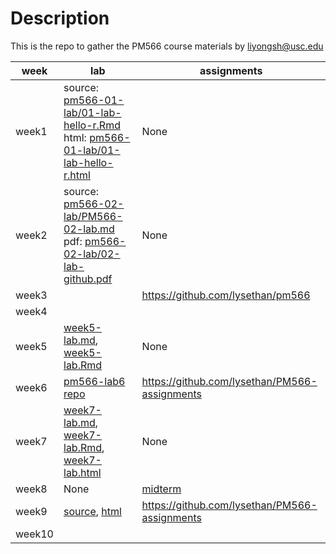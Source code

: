 # Description
This is the repo to gather the PM566 course materials by liyongsh@usc.edu


|   week   |    lab  | assignments|
| ---- | ---- | ---- |
|   week1   |source: [pm566-01-lab/01-lab-hello-r.Rmd](pm566-01-lab/01-lab-hello-r.Rmd)<br />html: [pm566-01-lab/01-lab-hello-r.html](https://ghcdn.rawgit.org/lysethan/PM566-labs/master/pm566-01-lab/01-lab-hello-r.html) |   None   |
|   week2  |source: [pm566-02-lab/PM566-02-lab.md](pm566-02-lab/PM566-02-lab.md)<br/> pdf: [pm566-02-lab/02-lab-github.pdf](https://ghcdn.rawgit.org/lysethan/PM566-labs/master/pm566-02-lab/02-lab-github.pdf)  |  None    |
|   week3   |      |   https://github.com/lysethan/pm566   |
|   week4   |      |      |
|   week5   |   [week5-lab.md](week5-lab.md), [week5-lab.Rmd](week5-lab.Rmd)   |    None  |
|   week6   | [pm566-lab6 repo](https://github.com/lysethan/pm566-lab6) | https://github.com/lysethan/PM566-assignments|
|   week7   |[week7-lab.md](week7-lab.md), [week7-lab.Rmd](week7-lab.Rmd), [week7-lab.html](week7-lab.html)|     None| 
|   week8   |  None  |   [midterm](https://github.com/lysethan/PM566-project)|   
|   week9   |  [source](week9-lab.Rmd), [html](https://ghcdn.rawgit.org/lysethan/PM566-labs/master/week9-lab.html)    |   https://github.com/lysethan/PM566-assignments|   
|   week10  |      |      
